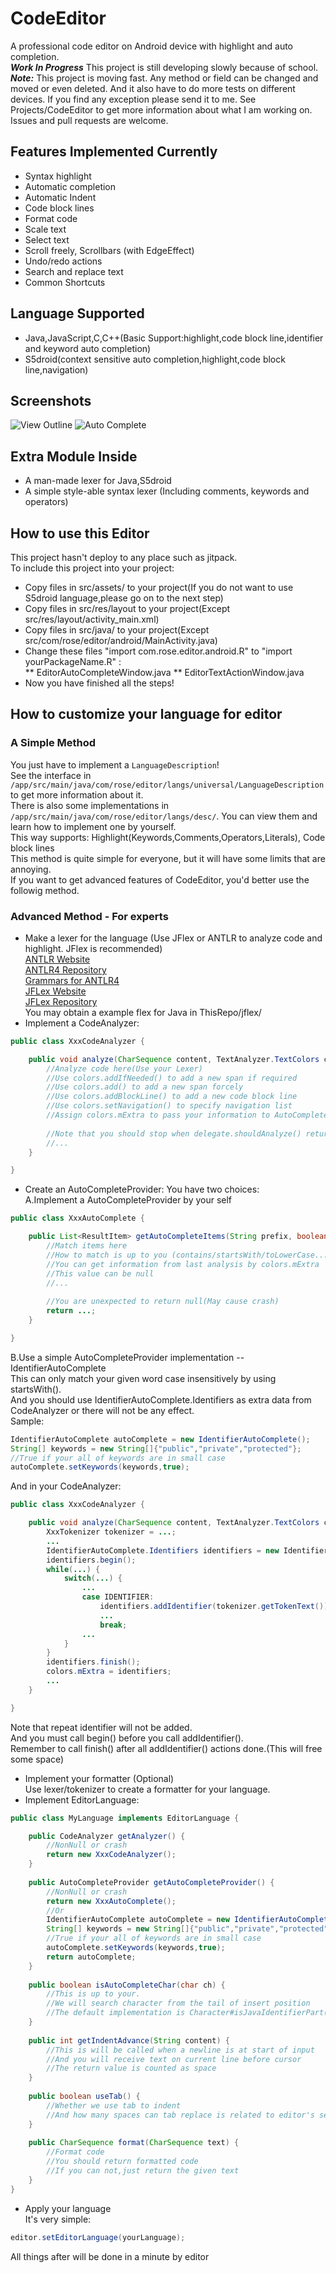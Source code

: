# CodeEditor
A professional code editor on Android device with highlight and auto completion.  
***Work In Progress*** This project is still developing slowly because of school.
***Note:*** This project is moving fast.
Any method or field can be changed and moved or even deleted.
And it also have to do more tests on different devices.
If you find any exception please send it to me.
See Projects/CodeEditor to get more information about what I am working on.    
Issues and pull requests are welcome.
## Features Implemented Currently
* Syntax highlight
* Automatic completion
* Automatic Indent
* Code block lines
* Format code
* Scale text
* Select text
* Scroll freely, Scrollbars (with EdgeEffect)
* Undo/redo actions
* Search and replace text
* Common Shortcuts
## Language Supported  
* Java,JavaScript,C,C++(Basic Support:highlight,code block line,identifier and keyword auto completion)
* S5droid(context sensitive auto completion,highlight,code block line,navigation)   
## Screenshots  
![View Outline](/images/outline.jpg)
![Auto Complete](/images/auto-completion.jpg)   
## Extra Module Inside
* A man-made lexer for Java,S5droid   
* A simple style-able syntax lexer (Including comments, keywords and operators)
## How to use this Editor  
This project hasn't deploy to any place such as jitpack.    
To include this project into your project:  
* Copy files in src/assets/ to your project(If you do not want to use S5droid language,please go on to the next step)
* Copy files in src/res/layout to your project(Except src/res/layout/activity_main.xml)   
* Copy files in src/java/ to your project(Except src/com/rose/editor/android/MainActivity.java)    
* Change these files "import com.rose.editor.android.R" to "import yourPackageName.R" :  
**  EditorAutoCompleteWindow.java
**  EditorTextActionWindow.java
* Now you have finished all the steps!
## How to customize your language for editor
### A Simple Method   
You just have to implement a `LanguageDescription`!   
See the interface in `/app/src/main/java/com/rose/editor/langs/universal/LanguageDescription` to get more information about it.    
There is also some implementations in `/app/src/main/java/com/rose/editor/langs/desc/`. You can view them and learn how to implement one by yourself.   
This way supports: Highlight(Keywords,Comments,Operators,Literals), Code block lines   
This method is quite simple for everyone, but it will have some limits that are annoying.   
If you want to get advanced features of CodeEditor, you'd better use the followig method.   
### Advanced Method - For experts   
* Make a lexer for the language (Use JFlex or ANTLR to analyze code and highlight. JFlex is recommended)   
[ANTLR Website](https://www.antlr.org/)   
[ANTLR4 Repository](https://github.com/antlr/antlr4)   
[Grammars for ANTLR4](https://github.com/antlr/grammars-v4)   
[JFLex Website](https://jflex.de/)   
[JFLex Repository](https://github.com/jflex-de/jflex)   
You may obtain a example flex for Java in ThisRepo/jflex/
* Implement a CodeAnalyzer:
```Java
public class XxxCodeAnalyzer {

	public void analyze(CharSequence content, TextAnalyzer.TextColors colors, TextAnalyzer.AnalyzeThread.Delegate delegate) {
		//Analyze code here(Use your Lexer)
		//Use colors.addIfNeeded() to add a new span if required
		//Use colors.add() to add a new span forcely
		//Use colors.addBlockLine() to add a new code block line
		//Use colors.setNavigation() to specify navigation list
		//Assign colors.mExtra to pass your information to AutoCompleteProvider module
		
		//Note that you should stop when delegate.shouldAnalyze() returns false.
		//...
	}

}
```
* Create an AutoCompleteProvider:
You have two choices:   
A.Implement a AutoCompleteProvider by your self   
```Java
public class XxxAutoComplete {

	public List<ResultItem> getAutoCompleteItems(String prefix, boolean isInCodeBlock, TextColorProvider.TextColors colors, int line) {
		//Match items here
		//How to match is up to you (contains/startsWith/toLowerCase...)
		//You can get information from last analysis by colors.mExtra
		//This value can be null
		//...
		
		//You are unexpected to return null(May cause crash)
		return ...;
	}

}
```
B.Use a simple AutoCompleteProvider implementation -- IdentifierAutoComplete   
This can only match your given word case insensitively by using startsWith().   
And you should use IdentifierAutoComplete.Identifiers as extra data from CodeAnalyzer or there will not be any effect.   
Sample:   
```Java
IdentifierAutoComplete autoComplete = new IdentifierAutoComplete();
String[] keywords = new String[]{"public","private","protected"};
//True if your all of keywords are in small case
autoComplete.setKeywords(keywords,true);
```
And in your CodeAnalyzer:   
```Java
public class XxxCodeAnalyzer {

	public void analyze(CharSequence content, TextAnalyzer.TextColors colors, TextAnalyzer.AnalyzeThread.Delegate delegate) {
		XxxTokenizer tokenizer = ...;
		...
		IdentifierAutoComplete.Identifiers identifiers = new IdentifierAutoComplete.Identifiers();
		identifiers.begin();
		while(...) {
			switch(...) {
				...
				case IDENTIFIER:
					identifiers.addIdentifier(tokenizer.getTokenText());
					...
					break;
				...
			}
		}
		identifiers.finish();
		colors.mExtra = identifiers;
		...
	}

}
```
Note that repeat identifier will not be added.    
And you must call begin() before you call addIdentifier().   
Remember to call finish() after all addIdentifier() actions done.(This will free some space)   
* Implement your formatter (Optional)    
Use lexer/tokenizer to create a formatter for your language.   
* Implement EditorLanguage:   
```Java
public class MyLanguage implements EditorLanguage {

	public CodeAnalyzer getAnalyzer() {
		//NonNull or crash
		return new XxxCodeAnalyzer();
	}
	
	public AutoCompleteProvider getAutoCompleteProvider() {
		//NonNull or crash
		return new XxxAutoComplete();
		//Or
		IdentifierAutoComplete autoComplete = new IdentifierAutoComplete();
		String[] keywords = new String[]{"public","private","protected"};
		//True if your all of keywords are in small case
		autoComplete.setKeywords(keywords,true);
		return autoComplete;
	}
	
	public boolean isAutoCompleteChar(char ch) {
		//This is up to your.
		//We will search character from the tail of insert position
		//The default implementation is Character#isJavaIdentifierPart(char)
	}
	
	public int getIndentAdvance(String content) {
		//This is will be called when a newline is at start of input
		//And you will receive text on current line before cursor
		//The return value is counted as space
	}
	
	public boolean useTab() {
		//Whether we use tab to indent
		//And how many spaces can tab replace is related to editor's settings
	}
	
	public CharSequence format(CharSequence text) {
		//Format code
		//You should return formatted code
		//If you can not,just return the given text
	}
}
```
* Apply your language   
It's very simple:   
```Java
editor.setEditorLanguage(yourLanguage);
```
All things after will be done in a minute by editor   
